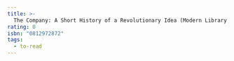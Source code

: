 ```yaml
---
title: >-
  The Company: A Short History of a Revolutionary Idea (Modern Library Chronicles)
rating: 0
isbn: "0812972872"
tags:
  - to-read
---
```



